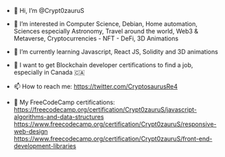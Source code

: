 - 👋 Hi, I’m @Crypt0zauruS
- 👀 I’m interested in Computer Science, Debian, Home automation, Sciences especially Astronomy, 
     Travel around the world, Web3 & Metaverse, Cryptocurrencies - NFT - DeFi, 3D Animations
- 🌱 I’m currently learning Javascript, React JS, Solidity and 3D animations
- 💞️ I want to get Blockchain developer certifications to find a job, especially in Canada 🇨🇦
- 📫 How to reach me:
     https://twitter.com/CryptosaurusRe4
          
- 💼 My FreeCodeCamp certifications:
     https://freecodecamp.org/certification/Crypt0zauruS/javascript-algorithms-and-data-structures
     https://www.freecodecamp.org/certification/Crypt0zauruS/responsive-web-design
     https://www.freecodecamp.org/certification/Crypt0zauruS/front-end-development-libraries
     
          

<!---
Crypt0zauruS/Crypt0zauruS is a ✨ special ✨ repository because its `README.md` (this file) appears on your GitHub profile.
You can click the Preview link to take a look at your changes.
--->
